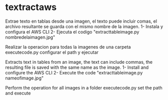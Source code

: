 # textractaws

Extrae texto en tablas desde una imagen, el texto puede incluir comas, el archivo resultante se guarda con el mismo nombre de la imagen.
1- Instala y configura el AWS CLI
2- Ejecuta el codigo "extracttableimage.py nombredelaimagen.jpg"

Realizar la operacion para todas la imagenes de una carpeta
executecode.py configurar el path y ejecutar


Extracts text in tables from an image, the text can include commas, the resulting file is saved with the same name as the image.
1- Install and configure the AWS CLI
2- Execute the code "extracttableimage.py nameofimage.jpg"

Perform the operation for all images in a folder
executecode.py set the path and execute
